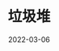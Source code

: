 ---
title: "垃圾堆"
date: 2022-03-06
layout: "archives"
slug: "archives"
menu:
    main:
        name: 垃圾堆
        weight: 2
        params: 
            icon: archives
---